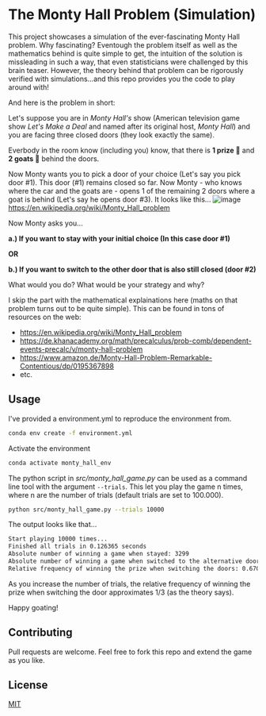 The Monty Hall Problem (Simulation)
==============================

This project showcases a simulation of the ever-fascinating Monty Hall problem. Why fascinating? Eventough the problem itself as well as the mathematics behind is quite simple to get, the intuition of the solution is missleading in such a way, that even statisticians were challenged by this brain teaser. However, the theory behind that problem can be rigorously verified with simulations...and this repo provides you the code to play around with!

And here is the problem in short:

Let's suppose you are in *Monty Hall's* show (American television game show *Let's Make a Deal* and named after its original host, *Monty Hall*) and you are facing three closed doors (they look exactly the same). 

Everbody in the room know (including you) know, that there is **1 prize :car:** and **2 goats :goat:** behind the doors.

Now Monty wants you to pick a door of your choice (Let's say you pick door #1). This door (#1) remains closed so far. Now Monty - who knows where the car and the goats are - opens 1 of the remaining 2 doors where a goat is behind (Let's say he opens door #3). It looks like this...
![image](https://user-images.githubusercontent.com/61742123/111771901-827e4d80-88ac-11eb-8cdd-fcd4c82d86e9.png)
https://en.wikipedia.org/wiki/Monty_Hall_problem


Now Monty asks you...

**a.) If you want to stay with your initial choice (In this case door #1)**

**OR**

**b.) If you want to switch to the other door that is also still closed (door #2)**


What would you do? What would be your strategy and why?

I skip the part with the mathematical explainations here (maths on that problem turns out to be quite simple). This can be found in tons of resources on the web:

* https://en.wikipedia.org/wiki/Monty_Hall_problem
* https://de.khanacademy.org/math/precalculus/prob-comb/dependent-events-precalc/v/monty-hall-problem
* https://www.amazon.de/Monty-Hall-Problem-Remarkable-Contentious/dp/0195367898
* etc.


## Usage
I've provided a environment.yml to reproduce the environment from.

```bash
conda env create -f environment.yml
```
Activate the environment
```bash
conda activate monty_hall_env
```
The python script in *src/monty_hall_game.py* can be used as a command line tool with the argument `--trials`. This let you play the game n times, where n are the number of trials (default trials are set to 100.000).
```bash
python src/monty_hall_game.py --trials 10000
```
The output looks like that...
```bash
Start playing 10000 times...
Finished all trials in 0.126365 seconds
Absolute number of winning a game when stayed: 3299
Absolute number of winning a game when switched to the alternative door: 6701
Relative frequency of winning the prize when switching the doors: 0.6701
```
As you increase the number of trials, the relative frequency of winning the prize when switching the door approximates 1/3 (as the theory says).

Happy goating!
## Contributing
Pull requests are welcome. Feel free to fork this repo and extend the game as you like.
## License
[MIT](https://choosealicense.com/licenses/mit/)

